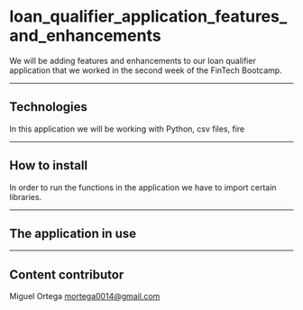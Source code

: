 # loan_qualifier_application_features_and_enhancements
We will be adding features and enhancements to our loan qualifier application that we worked in the second week of the FinTech Bootcamp.

---

## Technologies 
In this application we will be working with Python, csv files, fire

---

## How to install 
In order to run the functions in the application we have to import certain libraries.


---

## The application in use 

---

## Content contributor
Miguel Ortega mortega0014@gmail.com